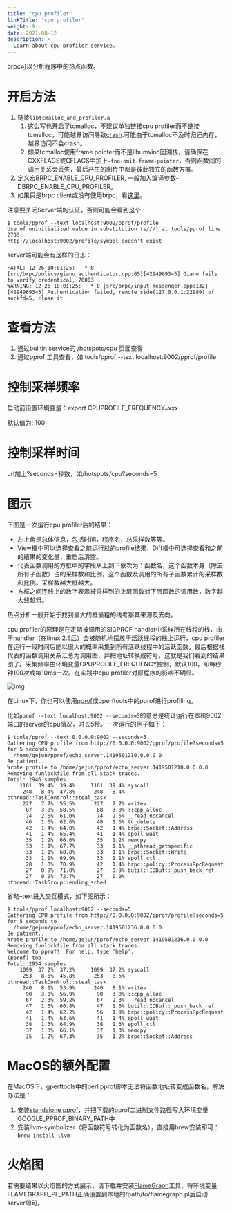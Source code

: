 ```yaml
---
title: "cpu profiler"
linkTitle: "cpu profiler"
weight: 9
date: 2021-08-12
description: >
  Learn about cpu profiler service.
---
```

brpc可以分析程序中的热点函数。

# 开启方法

1. 链接`libtcmalloc_and_profiler.a`
   1. 这么写也开启了tcmalloc，不建议单独链接cpu profiler而不链接tcmalloc，可能越界访问导致[crash](https://github.com/gperftools/gperftools/blob/master/README#L226).可能由于tcmalloc不及时归还内存，越界访问不会crash。
   2. 如果tcmalloc使用frame pointer而不是libunwind回溯栈，请确保在CXXFLAGS或CFLAGS中加上`-fno-omit-frame-pointer`，否则函数间的调用关系会丢失，最后产生的图片中都是彼此独立的函数方框。
2. 定义宏BRPC_ENABLE_CPU_PROFILER, 一般加入编译参数-DBRPC_ENABLE_CPU_PROFILER。
3. 如果只是brpc client或没有使用brpc，看[这里](dummy_server.md)。 

 注意要关闭Server端的认证，否则可能会看到这个：

```
$ tools/pprof --text localhost:9002/pprof/profile
Use of uninitialized value in substitution (s///) at tools/pprof line 2703.
http://localhost:9002/profile/symbol doesn't exist
```

server端可能会有这样的日志：

```
FATAL: 12-26 10:01:25:   * 0 [src/brpc/policy/giano_authenticator.cpp:65][4294969345] Giano fails to verify credentical, 70003
WARNING: 12-26 10:01:25:   * 0 [src/brpc/input_messenger.cpp:132][4294969345] Authentication failed, remote side(127.0.0.1:22989) of sockfd=5, close it
```

# 查看方法

1. 通过builtin service的 /hotspots/cpu 页面查看
1. 通过pprof 工具查看，如 tools/pprof --text localhost:9002/pprof/profile

# 控制采样频率

启动前设置环境变量：export CPUPROFILE_FREQUENCY=xxx

默认值为: 100

# 控制采样时间

url加上?seconds=秒数，如/hotspots/cpu?seconds=5

# 图示

下图是一次运行cpu profiler后的结果：

- 左上角是总体信息，包括时间，程序名，总采样数等等。
- View框中可以选择查看之前运行过的profile结果，Diff框中可选择查看和之前的结果的变化量，重启后清空。
- 代表函数调用的方框中的字段从上到下依次为：函数名，这个函数本身（除去所有子函数）占的采样数和比例，这个函数及调用的所有子函数累计的采样数和比例。采样数越大框越大。
- 方框之间连线上的数字表示被采样到的上层函数对下层函数的调用数，数字越大线越粗。

热点分析一般开始于找到最大的框最粗的线考察其来源及去向。

cpu profiler的原理是在定期被调用的SIGPROF handler中采样所在线程的栈，由于handler（在linux 2.6后）会被随机地摆放于活跃线程的栈上运行，cpu profiler在运行一段时间后能以很大的概率采集到所有活跃线程中的活跃函数，最后根据栈代表的函数调用关系汇总为调用图，并把地址转换成符号，这就是我们看到的结果图了。采集频率由环境变量CPUPROFILE_FREQUENCY控制，默认100，即每秒钟100次或每10ms一次。在实践中cpu profiler对原程序的影响不明显。

![img](../images/echo_cpu_profiling.png)

在Linux下，你也可以使用[pprof](https://github.com/brpc/brpc/blob/master/tools/pprof)或gperftools中的pprof进行profiling。

比如`pprof --text localhost:9002 --seconds=5`的意思是统计运行在本机9002端口的server的cpu情况，时长5秒。一次运行的例子如下：

```
$ tools/pprof --text 0.0.0.0:9002 --seconds=5
Gathering CPU profile from http://0.0.0.0:9002/pprof/profile?seconds=5 for 5 seconds to
  /home/gejun/pprof/echo_server.1419501210.0.0.0.0
Be patient...
Wrote profile to /home/gejun/pprof/echo_server.1419501210.0.0.0.0
Removing funlockfile from all stack traces.
Total: 2946 samples
    1161  39.4%  39.4%     1161  39.4% syscall
     248   8.4%  47.8%      248   8.4% bthread::TaskControl::steal_task
     227   7.7%  55.5%      227   7.7% writev
      87   3.0%  58.5%       88   3.0% ::cpp_alloc
      74   2.5%  61.0%       74   2.5% __read_nocancel
      46   1.6%  62.6%       48   1.6% tc_delete
      42   1.4%  64.0%       42   1.4% brpc::Socket::Address
      41   1.4%  65.4%       41   1.4% epoll_wait
      35   1.2%  66.6%       35   1.2% memcpy
      33   1.1%  67.7%       33   1.1% __pthread_getspecific
      33   1.1%  68.8%       33   1.1% brpc::Socket::Write
      33   1.1%  69.9%       33   1.1% epoll_ctl
      28   1.0%  70.9%       42   1.4% brpc::policy::ProcessRpcRequest
      27   0.9%  71.8%       27   0.9% butil::IOBuf::_push_back_ref
      27   0.9%  72.7%       27   0.9% bthread::TaskGroup::ending_sched
```

省略–text进入交互模式，如下图所示：

```
$ tools/pprof localhost:9002 --seconds=5       
Gathering CPU profile from http://0.0.0.0:9002/pprof/profile?seconds=5 for 5 seconds to
  /home/gejun/pprof/echo_server.1419501236.0.0.0.0
Be patient...
Wrote profile to /home/gejun/pprof/echo_server.1419501236.0.0.0.0
Removing funlockfile from all stack traces.
Welcome to pprof!  For help, type 'help'.
(pprof) top
Total: 2954 samples
    1099  37.2%  37.2%     1099  37.2% syscall
     253   8.6%  45.8%      253   8.6% bthread::TaskControl::steal_task
     240   8.1%  53.9%      240   8.1% writev
      90   3.0%  56.9%       90   3.0% ::cpp_alloc
      67   2.3%  59.2%       67   2.3% __read_nocancel
      47   1.6%  60.8%       47   1.6% butil::IOBuf::_push_back_ref
      42   1.4%  62.2%       56   1.9% brpc::policy::ProcessRpcRequest
      41   1.4%  63.6%       41   1.4% epoll_wait
      38   1.3%  64.9%       38   1.3% epoll_ctl
      37   1.3%  66.1%       37   1.3% memcpy
      35   1.2%  67.3%       35   1.2% brpc::Socket::Address
```

# MacOS的额外配置

在MacOS下，gperftools中的perl pprof脚本无法将函数地址转变成函数名，解决办法是：

1. 安装[standalone pprof](https://github.com/google/pprof)，并把下载的pprof二进制文件路径写入环境变量GOOGLE_PPROF_BINARY_PATH中
2. 安装llvm-symbolizer（将函数符号转化为函数名），直接用brew安装即可：`brew install llvm`

# 火焰图

若需要结果以火焰图的方式展示，请下载并安装[FlameGraph](https://github.com/brendangregg/FlameGraph)工具，将环境变量FLAMEGRAPH_PL_PATH正确设置到本地的/path/to/flamegraph.pl后启动server即可。